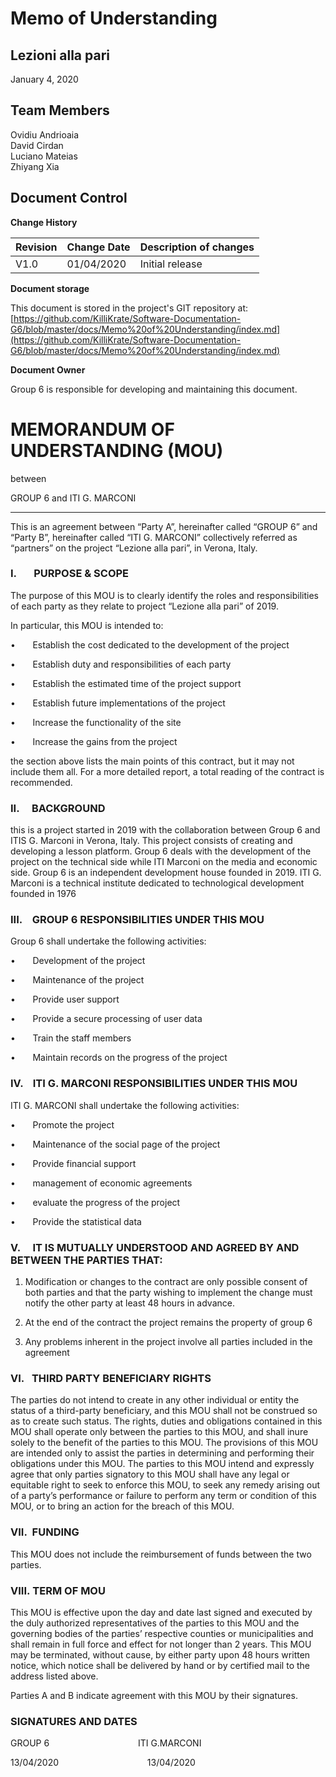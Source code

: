 # Memo of Understanding

## Lezioni alla pari
January 4, 2020

## Team Members
Ovidiu Andrioaia  
David Cirdan  
Luciano Mateias  
Zhiyang Xia


## Document Control
**Change History**

| Revision | Change Date | Description of changes |
| -------- | ----------- | ---------------------- |
| V1.0     | 01/04/2020  | Initial release        |

**Document storage**

This document is stored in the project's GIT repository at:
[https://github.com/KilliKrate/Software-Documentation-G6/blob/master/docs/Memo%20of%20Understanding/index.md](https://github.com/KilliKrate/Software-Documentation-G6/blob/master/docs/Memo%20of%20Understanding/index.md)
 
**Document Owner**

Group 6 is responsible for developing and maintaining this document.

# MEMORANDUM OF UNDERSTANDING (MOU)


between 

GROUP 6 and ITI G. MARCONI

---
This is an agreement between “Party A”, hereinafter called “GROUP 6” and “Party B”, hereinafter called “ITI G. MARCONI” collectively referred as “partners” on the project “Lezione alla pari”, in Verona, Italy. 

### I.&nbsp;&nbsp;&nbsp;&nbsp;&nbsp;&nbsp; PURPOSE & SCOPE
The purpose of this MOU is to clearly identify the roles and responsibilities of each party as they relate to project “Lezione alla pari” of 2019.

In particular, this MOU is intended to: 

•&nbsp;&nbsp;&nbsp;&nbsp;&nbsp;&nbsp; Establish the cost dedicated to the development of the project

•&nbsp;&nbsp;&nbsp;&nbsp;&nbsp;&nbsp; Establish duty and responsibilities of each party

•&nbsp;&nbsp;&nbsp;&nbsp;&nbsp;&nbsp; Establish the estimated time of the project support

•&nbsp;&nbsp;&nbsp;&nbsp;&nbsp;&nbsp; Establish future implementations of the project 

•&nbsp;&nbsp;&nbsp;&nbsp;&nbsp;&nbsp; Increase the functionality of the site

•&nbsp;&nbsp;&nbsp;&nbsp;&nbsp;&nbsp; Increase the gains from the project

the section above lists the main points of this contract, but it may not include them all. For a more detailed report, a total reading of the contract is recommended.

### II.&nbsp;&nbsp;&nbsp;&nbsp;&nbsp;BACKGROUND
this is a project started in 2019 with the collaboration between Group 6 and ITIS G. Marconi in Verona, Italy. This project consists of creating and developing a lesson platform. Group 6 deals with the development of the project on the technical side while ITI Marconi on the media and economic side. Group 6 is an independent development house founded in 2019. ITI G. Marconi is a technical institute dedicated to technological development founded in 1976

### III.&nbsp;&nbsp;&nbsp;&nbsp;GROUP 6 RESPONSIBILITIES UNDER THIS MOU 


Group 6 shall undertake the following activities: 

•&nbsp;&nbsp;&nbsp;&nbsp;&nbsp;&nbsp; Development of the project

•&nbsp;&nbsp;&nbsp;&nbsp;&nbsp;&nbsp; Maintenance of the project

•&nbsp;&nbsp;&nbsp;&nbsp;&nbsp;&nbsp; Provide user support

•&nbsp;&nbsp;&nbsp;&nbsp;&nbsp;&nbsp; Provide a secure processing of user data

•&nbsp;&nbsp;&nbsp;&nbsp;&nbsp;&nbsp; Train the staff members

•&nbsp;&nbsp;&nbsp;&nbsp;&nbsp;&nbsp; Maintain records on the progress of the project

### IV. &nbsp;&nbsp;&nbsp;ITI G. MARCONI RESPONSIBILITIES UNDER THIS MOU 

ITI G. MARCONI shall undertake the following activities:  

•&nbsp;&nbsp;&nbsp;&nbsp;&nbsp;&nbsp; Promote the project

•&nbsp;&nbsp;&nbsp;&nbsp;&nbsp;&nbsp; Maintenance of the social page of the project

•&nbsp;&nbsp;&nbsp;&nbsp;&nbsp;&nbsp; Provide financial support

•&nbsp;&nbsp;&nbsp;&nbsp;&nbsp;&nbsp; management of economic agreements

•&nbsp;&nbsp;&nbsp;&nbsp;&nbsp;&nbsp; evaluate the progress of the project

•&nbsp;&nbsp;&nbsp;&nbsp;&nbsp;&nbsp; Provide the statistical data

### V.&nbsp;&nbsp;&nbsp;&nbsp; IT IS MUTUALLY UNDERSTOOD AND AGREED BY AND   BETWEEN THE PARTIES THAT: 

1. Modification or changes to the contract are only possible consent of both parties and that the party wishing to implement the change must notify the other party at least 48 hours in advance.

2. At the end of the contract the project remains the property of group 6

3. Any problems inherent in the project involve all parties included in the agreement

### VI.&nbsp;&nbsp;&nbsp;THIRD PARTY BENEFICIARY RIGHTS

The parties do not intend to create in any other individual or entity the status of a third-party beneficiary, and this MOU shall not be construed so as to create such status.  The rights, duties and obligations contained in this MOU shall operate only between the parties to this MOU, and shall inure solely to the benefit of the parties to this MOU.  The provisions of this MOU are intended only to assist the parties in determining and performing their obligations under this MOU.  The parties to this MOU intend and expressly agree that only parties signatory to this MOU shall have any legal or equitable right to seek to enforce this MOU, to seek any remedy arising out of a party’s performance or failure to perform any term or condition of this MOU, or to bring an action for the breach of this MOU.

### VII.&nbsp;&nbsp;FUNDING  

This MOU does not include the reimbursement of funds between the two parties. 

### VIII.&nbsp;TERM OF MOU

This MOU is effective upon the day and date last signed and executed by the duly authorized representatives of the parties to this MOU and the governing bodies of the parties’ respective counties or municipalities and shall remain in full force and effect for not longer than 2 years. This MOU may be terminated, without cause, by either party upon 48 hours written notice, which notice shall be delivered by hand or by certified mail to the address listed above.

Parties A and B indicate agreement with this MOU by their signatures. 
  
  
  
  
  
  
  
  

### SIGNATURES AND DATES

GROUP 6&nbsp;&nbsp;&nbsp;&nbsp;&nbsp;&nbsp;&nbsp;&nbsp;&nbsp;&nbsp;&nbsp;&nbsp;&nbsp;&nbsp;&nbsp;&nbsp;&nbsp;&nbsp;&nbsp;&nbsp;&nbsp;&nbsp;&nbsp;&nbsp;&nbsp;&nbsp;&nbsp;&nbsp;&nbsp;&nbsp;&nbsp;&nbsp;&nbsp;&nbsp;&nbsp;&nbsp;ITI G.MARCONI

13/04/2020&nbsp;&nbsp;&nbsp;&nbsp;&nbsp;&nbsp;&nbsp;&nbsp;&nbsp;&nbsp;&nbsp;&nbsp;&nbsp;&nbsp;&nbsp;&nbsp;&nbsp;&nbsp;&nbsp;&nbsp;&nbsp;&nbsp;&nbsp;&nbsp;&nbsp;&nbsp;&nbsp;&nbsp;&nbsp;&nbsp;&nbsp;&nbsp;&nbsp;&nbsp;&nbsp;&nbsp;13/04/2020


